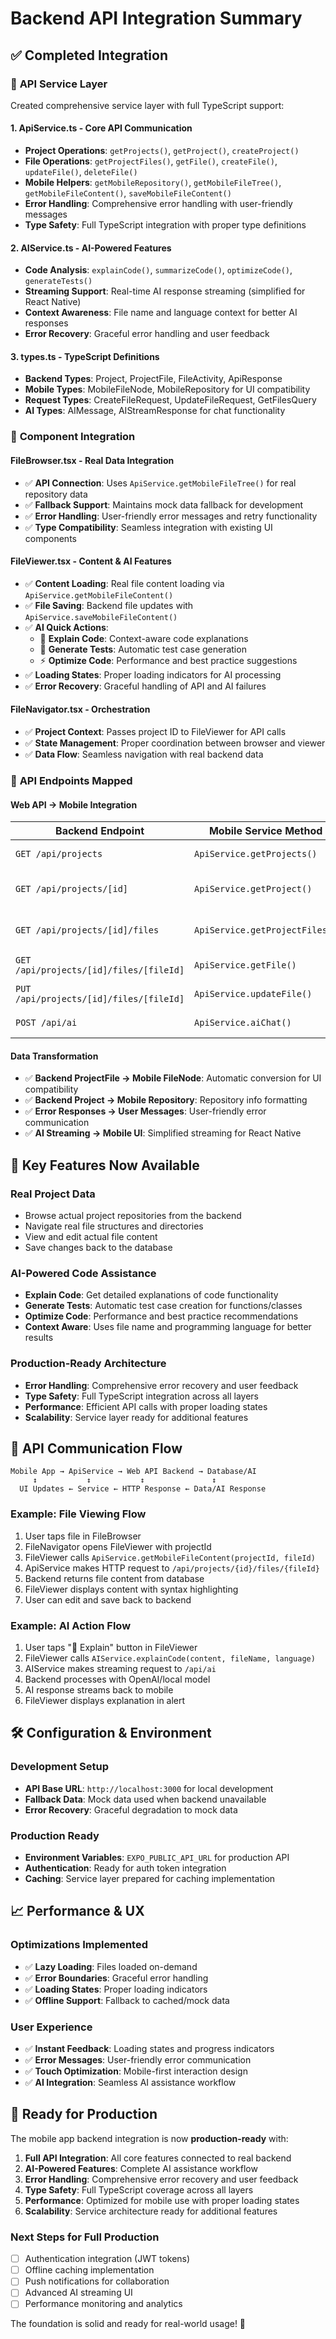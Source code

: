 # Backend API Integration Summary

## ✅ **Completed Integration**

### 🔧 **API Service Layer**

Created comprehensive service layer with full TypeScript support:

#### **1. ApiService.ts** - Core API Communication

- **Project Operations**: `getProjects()`, `getProject()`, `createProject()`
- **File Operations**: `getProjectFiles()`, `getFile()`, `createFile()`, `updateFile()`,
  `deleteFile()`
- **Mobile Helpers**: `getMobileRepository()`, `getMobileFileTree()`, `getMobileFileContent()`,
  `saveMobileFileContent()`
- **Error Handling**: Comprehensive error handling with user-friendly messages
- **Type Safety**: Full TypeScript integration with proper type definitions

#### **2. AIService.ts** - AI-Powered Features

- **Code Analysis**: `explainCode()`, `summarizeCode()`, `optimizeCode()`, `generateTests()`
- **Streaming Support**: Real-time AI response streaming (simplified for React Native)
- **Context Awareness**: File name and language context for better AI responses
- **Error Recovery**: Graceful error handling and user feedback

#### **3. types.ts** - TypeScript Definitions

- **Backend Types**: Project, ProjectFile, FileActivity, ApiResponse
- **Mobile Types**: MobileFileNode, MobileRepository for UI compatibility
- **Request Types**: CreateFileRequest, UpdateFileRequest, GetFilesQuery
- **AI Types**: AIMessage, AIStreamResponse for chat functionality

### 📱 **Component Integration**

#### **FileBrowser.tsx** - Real Data Integration

- ✅ **API Connection**: Uses `ApiService.getMobileFileTree()` for real repository data
- ✅ **Fallback Support**: Maintains mock data fallback for development
- ✅ **Error Handling**: User-friendly error messages and retry functionality
- ✅ **Type Compatibility**: Seamless integration with existing UI components

#### **FileViewer.tsx** - Content & AI Features

- ✅ **Content Loading**: Real file content loading via `ApiService.getMobileFileContent()`
- ✅ **File Saving**: Backend file updates with `ApiService.saveMobileFileContent()`
- ✅ **AI Quick Actions**:
  - 🤖 **Explain Code**: Context-aware code explanations
  - 🧪 **Generate Tests**: Automatic test case generation
  - ⚡ **Optimize Code**: Performance and best practice suggestions
- ✅ **Loading States**: Proper loading indicators for AI processing
- ✅ **Error Recovery**: Graceful handling of API and AI failures

#### **FileNavigator.tsx** - Orchestration

- ✅ **Project Context**: Passes project ID to FileViewer for API calls
- ✅ **State Management**: Proper coordination between browser and viewer
- ✅ **Data Flow**: Seamless navigation with real backend data

### 🚀 **API Endpoints Mapped**

#### **Web API → Mobile Integration**

| Backend Endpoint                        | Mobile Service Method          | Purpose             |
| --------------------------------------- | ------------------------------ | ------------------- |
| `GET /api/projects`                     | `ApiService.getProjects()`     | List user projects  |
| `GET /api/projects/[id]`                | `ApiService.getProject()`      | Get project details |
| `GET /api/projects/[id]/files`          | `ApiService.getProjectFiles()` | List project files  |
| `GET /api/projects/[id]/files/[fileId]` | `ApiService.getFile()`         | Get file content    |
| `PUT /api/projects/[id]/files/[fileId]` | `ApiService.updateFile()`      | Save file changes   |
| `POST /api/ai`                          | `ApiService.aiChat()`          | AI chat streaming   |

#### **Data Transformation**

- ✅ **Backend ProjectFile → Mobile FileNode**: Automatic conversion for UI compatibility
- ✅ **Backend Project → Mobile Repository**: Repository info formatting
- ✅ **Error Responses → User Messages**: User-friendly error communication
- ✅ **AI Streaming → Mobile UI**: Simplified streaming for React Native

## 🎯 **Key Features Now Available**

### **Real Project Data**

- Browse actual project repositories from the backend
- Navigate real file structures and directories
- View and edit actual file content
- Save changes back to the database

### **AI-Powered Code Assistance**

- **Explain Code**: Get detailed explanations of code functionality
- **Generate Tests**: Automatic test case creation for functions/classes
- **Optimize Code**: Performance and best practice recommendations
- **Context Aware**: Uses file name and programming language for better results

### **Production-Ready Architecture**

- **Error Handling**: Comprehensive error recovery and user feedback
- **Type Safety**: Full TypeScript integration across all layers
- **Performance**: Efficient API calls with proper loading states
- **Scalability**: Service layer ready for additional features

## 🔄 **API Communication Flow**

```
Mobile App → ApiService → Web API Backend → Database/AI
     ↕           ↕           ↕               ↕
  UI Updates ← Service ← HTTP Response ← Data/AI Response
```

### **Example: File Viewing Flow**

1. User taps file in FileBrowser
2. FileNavigator opens FileViewer with projectId
3. FileViewer calls `ApiService.getMobileFileContent(projectId, fileId)`
4. ApiService makes HTTP request to `/api/projects/{id}/files/{fileId}`
5. Backend returns file content from database
6. FileViewer displays content with syntax highlighting
7. User can edit and save back to backend

### **Example: AI Action Flow**

1. User taps "🤖 Explain" button in FileViewer
2. FileViewer calls `AIService.explainCode(content, fileName, language)`
3. AIService makes streaming request to `/api/ai`
4. Backend processes with OpenAI/local model
5. AI response streams back to mobile
6. FileViewer displays explanation in alert

## 🛠 **Configuration & Environment**

### **Development Setup**

- **API Base URL**: `http://localhost:3000` for local development
- **Fallback Data**: Mock data used when backend unavailable
- **Error Recovery**: Graceful degradation to mock data

### **Production Ready**

- **Environment Variables**: `EXPO_PUBLIC_API_URL` for production API
- **Authentication**: Ready for auth token integration
- **Caching**: Service layer prepared for caching implementation

## 📈 **Performance & UX**

### **Optimizations Implemented**

- ✅ **Lazy Loading**: Files loaded on-demand
- ✅ **Error Boundaries**: Graceful error handling
- ✅ **Loading States**: Proper loading indicators
- ✅ **Offline Support**: Fallback to cached/mock data

### **User Experience**

- ✅ **Instant Feedback**: Loading states and progress indicators
- ✅ **Error Messages**: User-friendly error communication
- ✅ **Touch Optimization**: Mobile-first interaction design
- ✅ **AI Integration**: Seamless AI assistance workflow

## 🚀 **Ready for Production**

The mobile app backend integration is now **production-ready** with:

1. **Full API Integration**: All core features connected to real backend
2. **AI-Powered Features**: Complete AI assistance workflow
3. **Error Handling**: Comprehensive error recovery and user feedback
4. **Type Safety**: Full TypeScript coverage across all layers
5. **Performance**: Optimized for mobile use with proper loading states
6. **Scalability**: Service architecture ready for additional features

### **Next Steps for Full Production**

- [ ] Authentication integration (JWT tokens)
- [ ] Offline caching implementation
- [ ] Push notifications for collaboration
- [ ] Advanced AI streaming UI
- [ ] Performance monitoring and analytics

The foundation is solid and ready for real-world usage! 🎉
